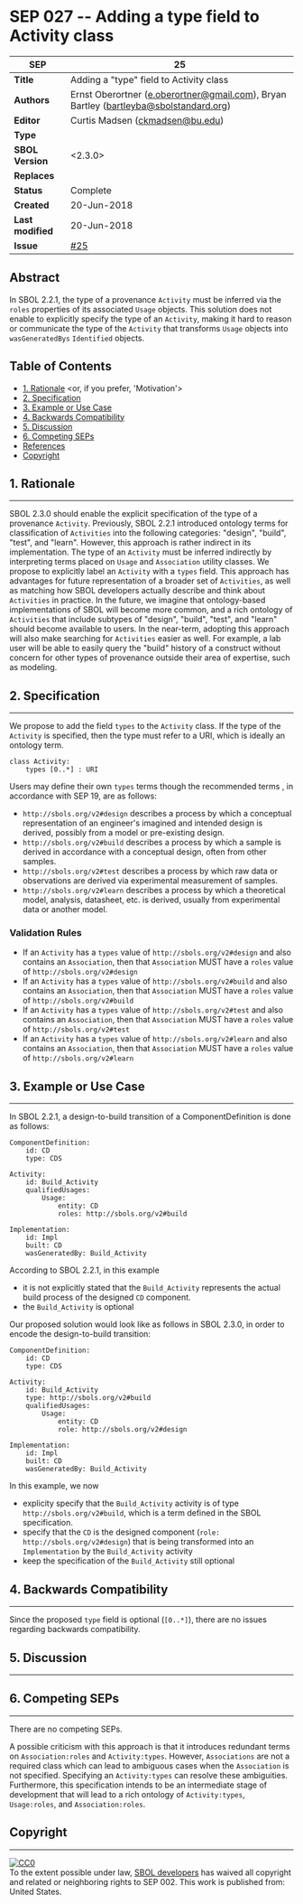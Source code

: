SEP 027 -- Adding a type field to Activity class
===================================

SEP                     | 25
----------------------|--------------
**Title**                | Adding a "type" field to Activity class
**Authors**           | Ernst Oberortner (e.oberortner@gmail.com), Bryan Bartley (bartleyba@sbolstandard.org)
**Editor**            | Curtis Madsen (ckmadsen@bu.edu)
**Type**               | <Data Model>
**SBOL Version** | <2.3.0>
**Replaces**        | 
**Status**             | Complete
**Created**          | 20-Jun-2018 
**Last modified**  | 20-Jun-2018 
**Issue**          | [#25](https://github.com/SynBioDex/SEPs/issues/25)

Abstract
-----------

In SBOL 2.2.1, the type of a provenance `Activity` must be inferred via the `roles` properties of its associated `Usage` objects. This solution does not enable to explicitly specify the type of an `Activity`, making it hard to reason or communicate the type of the `Activity` that transforms `Usage` objects into `wasGeneratedBys` `Identified` objects.

Table of Contents  <remove TOC if SEP is rather short>
---------------------

* [1. Rationale](#rationale) <or, if you prefer, 'Motivation'>
* [2. Specification](#specification)
* [3. Example or Use Case](#example)
* [4. Backwards Compatibility](#compatibility)
* [5. Discussion](#discussion)
* [6. Competing SEPs](#competing_seps)
* [References](#references)
* [Copyright](#copyright)

## 1. Rationale <a name="rationale"></a>
----------------

SBOL 2.3.0 should enable the explicit specification of the type of a provenance `Activity`. Previously, SBOL 2.2.1 introduced ontology terms for classification of `Activities` into the following categories: "design", "build", "test", and "learn". However, this approach is rather indirect in its implementation. The type of an `Activity` must be inferred indirectly by interpreting terms placed on `Usage` and `Association` utility classes. We propose to explicitly label an `Activity` with a `types` field. This approach has advantages for future representation of a broader set of `Activities`, as well as matching how SBOL developers actually describe and think about `Activities` in practice. In the future, we imagine that ontology-based implementations of SBOL will become more common, and a rich ontology of `Activities` that include subtypes of "design", "build", "test", and "learn" should become available to users. In the near-term, adopting this approach will also make searching for `Activities` easier as well. For example, a lab user will be able to easily query the "build" history of a construct without concern for other types of provenance outside their area of expertise, such as modeling.

## 2. Specification <a name="specification"></a>
----------------------------------------------

We propose to add the field `types` to the `Activity` class. If the type of the `Activity` is specified, then the type must refer to a URI, which is ideally an ontology term.

```
class Activity:
    types [0..*] : URI
```

Users may define their own `types` terms though the recommended terms , in accordance with SEP 19, are as follows:
* `http://sbols.org/v2#design` describes a process by which a conceptual representation of an engineer's imagined and intended design is derived, possibly from a model or pre-existing design.
* `http://sbols.org/v2#build` describes a process by which a sample is derived in accordance with a conceptual design, often from other samples.
* `http://sbols.org/v2#test` describes a process by which raw data or observations are derived via experimental measurement of samples.
* `http://sbols.org/v2#learn` describes a process by which a theoretical model, analysis, datasheet, etc. is derived, usually from experimental data or another model.

### Validation Rules

* If an `Activity` has a `types` value of `http://sbols.org/v2#design` and also contains an `Association`, then that `Association` MUST have a `roles` value of `http://sbols.org/v2#design` 
* If an `Activity` has a `types` value of `http://sbols.org/v2#build` and also contains an `Association`, then that `Association` MUST have a `roles` value of `http://sbols.org/v2#build` 
* If an `Activity` has a `types` value of `http://sbols.org/v2#test` and also contains an `Association`, then that `Association` MUST have a `roles` value of `http://sbols.org/v2#test` 
* If an `Activity` has a `types` value of `http://sbols.org/v2#learn` and also contains an `Association`, then that `Association` MUST have a `roles` value of `http://sbols.org/v2#learn` 

## 3. Example or Use Case <a name='example'></a>
-------------------------------

In SBOL 2.2.1, a design-to-build transition of a ComponentDefinition is done as follows:
```
ComponentDefinition:
    id: CD
    type: CDS

Activity:
    id: Build_Activity
    qualifiedUsages:
        Usage: 
            entity: CD
            roles: http://sbols.org/v2#build 

Implementation:
    id: Impl
    built: CD
    wasGeneratedBy: Build_Activity
```

According to SBOL 2.2.1, in this example
* it is not explicitly stated that the `Build_Activity` represents the actual build process of the designed `CD` component.
* the `Build_Activity` is optional

Our proposed solution would look like as follows in SBOL 2.3.0, in order to encode the design-to-build transition:
```
ComponentDefinition:
    id: CD
    type: CDS

Activity:
    id: Build_Activity
    type: http://sbols.org/v2#build
    qualifiedUsages:
        Usage: 
            entity: CD
            role: http://sbols.org/v2#design 

Implementation:
    id: Impl
    built: CD
    wasGeneratedBy: Build_Activity
```

In this example, we now 
* explicity specify that the `Build_Activity` activity is of type `http://sbols.org/v2#build`, which is a term defined in the SBOL specification.
* specify that the `CD` is the designed component (`role: http://sbols.org/v2#design`) that is being transformed into an `Implementation` by the `Build_Activity` activity
* keep the specification of the `Build_Activity` still optional

## 4. Backwards Compatibility <a name='compatibility'></a>
-----------------

Since the proposed `type` field is optional (`[0..*]`), there are no issues regarding backwards compatibility.

## 5. Discussion <a name='discussion'></a>
-----------------

## 6. Competing SEPs <a name='competing_seps'></a>
-----------------

There are no competing SEPs.

A possible criticism with this approach is that it introduces redundant terms on `Association:roles` and `Activity:types`. However, `Associations` are not a required class which can lead to ambiguous cases when the `Association` is not specified. Specifying an `Activity:types` can resolve these ambiguities. Furthermore, this specification intends to be an intermediate stage of development that will lead to a rich ontology of `Activity:types`, `Usage:roles`, and `Association:roles`.

## Copyright <a name='copyright'></a>
-------------

<p xmlns:dct="http://purl.org/dc/terms/" xmlns:vcard="http://www.w3.org/2001/vcard-rdf/3.0#">
  <a rel="license"
     href="http://creativecommons.org/publicdomain/zero/1.0/">
    <img src="http://i.creativecommons.org/p/zero/1.0/88x31.png" style="border-style: none;" alt="CC0" />
  </a>
  <br />
  To the extent possible under law,
  <a rel="dct:publisher"
     href="sbolstandard.org">
    <span property="dct:title">SBOL developers</span></a>
  has waived all copyright and related or neighboring rights to
  <span property="dct:title">SEP 002</span>.
This work is published from:
<span property="vcard:Country" datatype="dct:ISO3166"
      content="US" about="sbolstandard.org">
  United States</span>.
</p>
